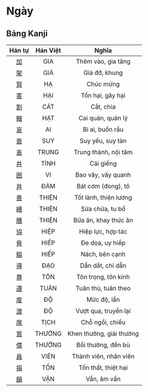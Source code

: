<link href="styles.css" rel="stylesheet">

# Ngày

## Bảng Kanji

| Hán tự | Hán Việt | Nghĩa |
| :---: | :---: | :---: |
| [<span class="stroke-order">加</span>](https://www.tiengnhatdongian.com/kanji/giai-nghia-kanji-%E5%8A%A0) | GIA | Thêm vào, gia tăng |
| [<span class="stroke-order">架</span>](https://www.tiengnhatdongian.com/kanji/giai-nghia-kanji-%E6%9E%B6) | GIÁ | Giá đỡ, khung |
| [<span class="stroke-order">賀</span>](https://www.tiengnhatdongian.com/kanji/giai-nghia-kanji-%E8%B3%80) | HẠ | Chúc mừng |
| [<span class="stroke-order">害</span>](https://www.tiengnhatdongian.com/kanji/giai-nghia-kanji-%E5%AE%B3) | HẠI | Tổn hại, gây hại |
| [<span class="stroke-order">割</span>](https://www.tiengnhatdongian.com/kanji/giai-nghia-kanji-%E5%89%B2) | CÁT | Cắt, chia |
| [<span class="stroke-order">轄</span>](https://www.tiengnhatdongian.com/kanji/giai-nghia-kanji-%E8%BD%84) | HẠT | Cai quản, quản lý |
| [<span class="stroke-order">哀</span>](https://www.tiengnhatdongian.com/kanji/giai-nghia-kanji-%E5%93%80) | AI | Bi ai, buồn rầu |
| [<span class="stroke-order">衰</span>](https://www.tiengnhatdongian.com/kanji/giai-nghia-kanji-%E8%A1%B0) | SUY | Suy yếu, suy tàn |
| [<span class="stroke-order">衷</span>](https://www.tiengnhatdongian.com/kanji/giai-nghia-kanji-%E8%A1%B7) | TRUNG | Trung thành, nội tâm |
| [<span class="stroke-order">井</span>](https://www.tiengnhatdongian.com/kanji/giai-nghia-kanji-%E4%BA%95) | TỈNH | Cái giếng |
| [<span class="stroke-order">囲</span>](https://www.tiengnhatdongian.com/kanji/giai-nghia-kanji-%E5%9B%B2) | VI | Bao vây, vây quanh |
| [<span class="stroke-order">丼</span>](https://www.tiengnhatdongian.com/kanji/giai-nghia-kanji-%E4%B8%BC) | ĐẢM | Bát cơm (đong), tô |
| [<span class="stroke-order">善</span>](https://www.tiengnhatdongian.com/kanji/giai-nghia-kanji-%E5%96%84) | THIỆN | Tốt lành, thiện lương |
| [<span class="stroke-order">繕</span>](https://www.tiengnhatdongian.com/kanji/giai-nghia-kanji-%E7%B9%95) | THIỆN | Sửa chữa, tu bổ |
| [<span class="stroke-order">膳</span>](https://www.tiengnhatdongian.com/kanji/giai-nghia-kanji-%E8%86%B3) | THIỆN | Bữa ăn, khay thức ăn |
| [<span class="stroke-order">協</span>](https://www.tiengnhatdongian.com/kanji/giai-nghia-kanji-%E5%8D%94) | HIỆP | Hiệp lực, hợp tác |
| [<span class="stroke-order">脅</span>](https://www.tiengnhatdongian.com/kanji/giai-nghia-kanji-%E8%84%85) | HIẾP | Đe dọa, uy hiếp |
| [<span class="stroke-order">脇</span>](https://www.tiengnhatdongian.com/kanji/giai-nghia-kanji-%E8%84%87) | HIẾP | Nách, bên cạnh |
| [<span class="stroke-order">導</span>](https://www.tiengnhatdongian.com/kanji/giai-nghia-kanji-%E5%B0%8E) | ĐẠO | Dẫn dắt, chỉ dẫn |
| [<span class="stroke-order">尊</span>](https://www.tiengnhatdongian.com/kanji/giai-nghia-kanji-%E5%B0%8A) | TÔN | Tôn trọng, tôn kính |
| [<span class="stroke-order">遵</span>](https://www.tiengnhatdongian.com/kanji/giai-nghia-kanji-%E9%81%B5) | TUÂN | Tuân thủ, tuân theo |
| [<span class="stroke-order">度</span>](https://www.tiengnhatdongian.com/kanji/giai-nghia-kanji-%E5%BA%A6) | ĐỘ | Mức độ, lần |
| [<span class="stroke-order">渡</span>](https://www.tiengnhatdongian.com/kanji/giai-nghia-kanji-%E6%B8%A1) | ĐỘ | Vượt qua, truyền lại |
| [<span class="stroke-order">席</span>](https://www.tiengnhatdongian.com/kanji/giai-nghia-kanji-%E5%B8%AD) | TỊCH | Chỗ ngồi, chiếu |
| [<span class="stroke-order">賞</span>](https://www.tiengnhatdongian.com/kanji/giai-nghia-kanji-%E8%B3%9E) | THƯỞNG | Khen thưởng, giải thưởng |
| [<span class="stroke-order">償</span>](https://www.tiengnhatdongian.com/kanji/giai-nghia-kanji-%E5%84%9F) | THƯỜNG | Bồi thường, đền bù |
| [<span class="stroke-order">員</span>](https://www.tiengnhatdongian.com/kanji/giai-nghia-kanji-%E5%93%A1) | VIÊN | Thành viên, nhân viên |
| [<span class="stroke-order">損</span>](https://www.tiengnhatdongian.com/kanji/giai-nghia-kanji-%E6%90%8D) | TỔN | Tổn thất, thiệt hại |
| [<span class="stroke-order">韻</span>](https://www.tiengnhatdongian.com/kanji/giai-nghia-kanji-%E9%9F%BB) | VẬN | Vần, âm vần |

